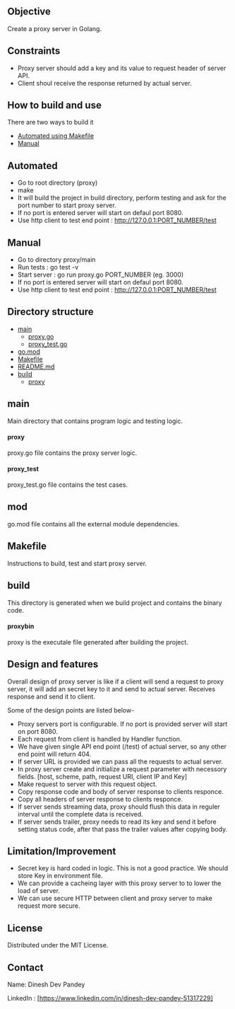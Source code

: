 


## Objective
Create a proxy server in Golang.

## Constraints
- Proxy server should add a key and its value to request header of server API.
- Client shoul receive the response returned by actual server.

## How to build and use 
There are two ways to build it

* [Automated using Makefile](#Automated)
* [Manual](#Manual)

## Automated
- Go to root directory (proxy)
- make
- It will build the project in build directory, perform testing and ask for the port number to start proxy server.
- If no port is entered server will start on defaul port 8080.
- Use http client to test end point : http://127.0.0.1:PORT_NUMBER/test 


## Manual
- Go to directory proxy/main
- Run tests : go test -v
- Start server : go run proxy.go PORT_NUMBER (eg. 3000)
- If no port is entered server will start on defaul port 8080.
- Use http client to test end point : http://127.0.0.1:PORT_NUMBER/test 

<!-- TABLE OF CONTENTS -->
## Directory structure

* [main](#main)
  * [proxy.go](#proxy)
  * [proxy_test.go](#proxy_test)
* [go.mod](#mod)
* [Makefile](#Makefile)
* [README.md](#README)
* [build](#build)
  * [proxy](#proxybin)


## main
Main directory that contains program logic and testing logic.

#### proxy
proxy.go file contains the proxy server logic.

#### proxy_test
proxy_test.go file contains the test cases.

## mod
go.mod file contains all the external module dependencies.

## Makefile
Instructions to build, test and start proxy server.

## build
This directory is generated when we build project and contains the binary code.

#### proxybin
proxy is the executale file generated after building the project.


## Design and features
Overall design of proxy server is like if a client will send a request to proxy server, it will add an secret key to it and send to actual server.
Receives response and send it to client.

Some of the design points are listed below-

- Proxy servers port is configurable. If no port is provided server will start on port 8080.
- Each request from client is handled by Handler function.
- We have given single API end point (/test) of actual server, so  any other end point will return 404.
- If server URL is provided we can pass all the requests to actual server.
- In proxy server create and initialize a request parameter with necessory fields. [host, scheme, path, request URI, client IP and Key]
- Make request to server with this request object.
- Copy response code and body of server response to clients responce.
- Copy all headers of server response to clients responce.
- If server sends streaming data, proxy should flush this data in reguler interval until the complete data is received.
- If server sends trailer, proxy needs to read its key and send it before setting status code, after that pass the trailer values after copying body. 

## Limitation/Improvement
- Secret key is hard coded in logic. This is not a good practice. We should store Key in environment file.
- We can provide a cacheing layer with this proxy server to to lower the load of server.
- We can use secure HTTP between client and proxy server to make request more secure.

<!-- LICENSE -->
## License

Distributed under the MIT License. 

<!-- CONTACT -->
## Contact

Name: Dinesh Dev Pandey

LinkedIn : [https://www.linkedin.com/in/dinesh-dev-pandey-51317229]
